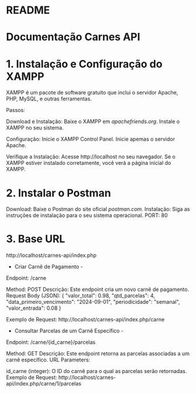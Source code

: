# README #
# Documentação Carnes API #

# 1. Instalação e Configuração do XAMPP #
XAMPP é um pacote de software gratuito que inclui o servidor Apache, PHP, MySQL, e outras ferramentas.

Passos:

Download e Instalação:
Baixe o XAMPP em *apachefriends.org*.
Instale o XAMPP no seu sistema.

Configuração:
Inicie o XAMPP Control Panel.
Inicie apemas o servidor Apache.

Verifique a Instalação:
Acesse http://localhost no seu navegador. Se o XAMPP estiver instalado corretamente, você verá a página inicial do XAMPP.

# 2. Instalar o Postman #

Download: Baixe o Postman do site oficial *postman.com*.
Instalação: Siga as instruções de instalação para o seu sistema operacional.
PORT: 80


# 3. Base URL #

http://localhost/carnes-api/index.php

- Criar Carnê de Pagamento -

Endpoint: /carne

Method: POST
Descrição: Este endpoint cria um novo carnê de pagamento.
Request Body (JSON):
{
  "valor_total": 0.98,
  "qtd_parcelas": 4,
  "data_primeiro_vencimento": "2024-09-01",
  "periodicidade": "semanal",
  "valor_entrada": 0.08
}

Exemplo de Request: 
http://localhost/carnes-api/index.php/carne

- Consultar Parcelas de um Carnê Específico -

Endpoint: /carne/{id_carne}/parcelas

Method: GET
Descrição: Este endpoint retorna as parcelas associadas a um carnê específico.
URL Parameters:

id_carne (integer): O ID do carnê para o qual as parcelas serão retornadas.
Exemplo de Request:
http://localhost/carnes-api/index.php/carne/1/parcelas



